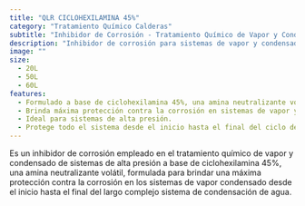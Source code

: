 ```yaml
---
title: "QLR CICLOHEXILAMINA 45%"
category: "Tratamiento Químico Calderas"
subtitle: "Inhibidor de Corrosión - Tratamiento Químico de Vapor y Condensado"
description: "Inhibidor de corrosión para sistemas de vapor y condensado de alta presión, formulado con ciclohexilamina al 45%."
image: ""
size:
  - 20L
  - 50L
  - 60L
features:
  - Formulado a base de ciclohexilamina 45%, una amina neutralizante volátil.
  - Brinda máxima protección contra la corrosión en sistemas de vapor y condensado.
  - Ideal para sistemas de alta presión.
  - Protege todo el sistema desde el inicio hasta el final del ciclo de condensación.
---
```


Es un inhibidor de corrosión empleado en el tratamiento químico de vapor y condensado de sistemas de alta presión a base de ciclohexilamina 45%, una amina neutralizante volátil, formulada para brindar una máxima protección contra la corrosión en los sistemas de vapor condensado desde el inicio hasta el final del largo complejo sistema de condensación de agua.

